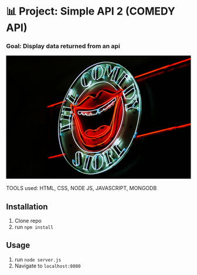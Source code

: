 # 📊 Project: Simple API 2 (COMEDY API)

### Goal: Display data returned from an api

![alt tag](comedy.jpg)


TOOLS used: HTML, CSS, NODE JS, JAVASCRIPT, MONGODB


## Installation

1. Clone repo
2. run `npm install`

## Usage

1. run `node server.js`
2. Navigate to `localhost:8080`

